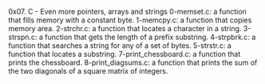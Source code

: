 0x07. C - Even more pointers, arrays and strings
0-memset.c:  a function that fills memory with a constant byte.
1-memcpy.c:  a function that copies memory area.
2-strchr.c:  a function that locates a character in a string.
3-strspn.c:  a function that gets the length of a prefix substring.
4-strpbrk.c:  a function that searches a string for any of a set of bytes.
5-strstr.c:  a function that locates a substring.
7-print_chessboard.c: a function that prints the chessboard.
8-print_diagsums.c:  a function that prints the sum of the two diagonals of a square matrix of integers.
